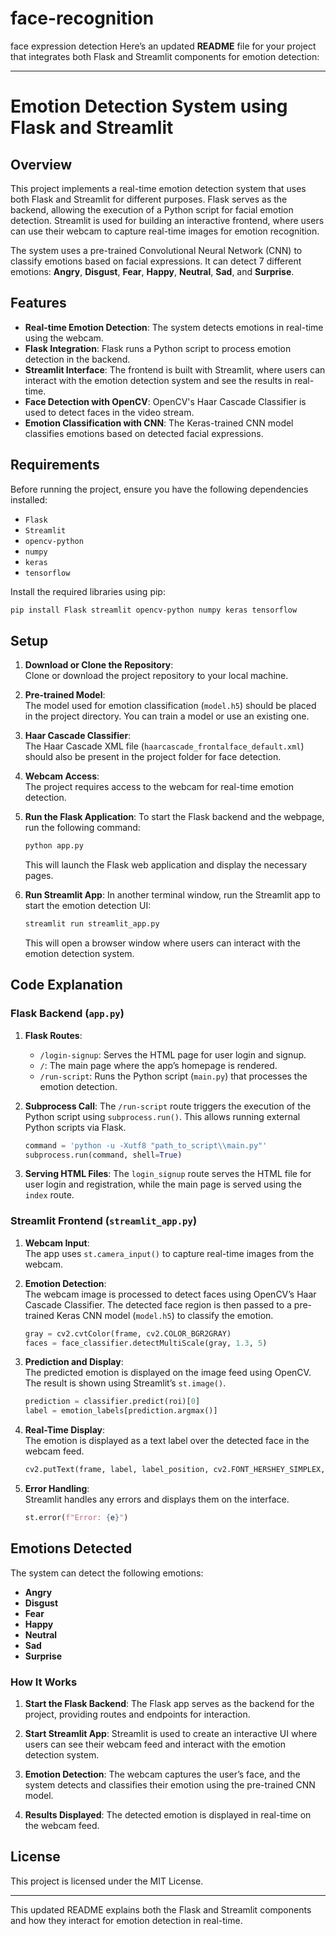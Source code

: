 # face-recognition
face expression detection
Here’s an updated **README** file for your project that integrates both Flask and Streamlit components for emotion detection:

---

# Emotion Detection System using Flask and Streamlit

## Overview

This project implements a real-time emotion detection system that uses both Flask and Streamlit for different purposes. Flask serves as the backend, allowing the execution of a Python script for facial emotion detection. Streamlit is used for building an interactive frontend, where users can use their webcam to capture real-time images for emotion recognition.

The system uses a pre-trained Convolutional Neural Network (CNN) to classify emotions based on facial expressions. It can detect 7 different emotions: **Angry**, **Disgust**, **Fear**, **Happy**, **Neutral**, **Sad**, and **Surprise**.

## Features

- **Real-time Emotion Detection**: The system detects emotions in real-time using the webcam.
- **Flask Integration**: Flask runs a Python script to process emotion detection in the backend.
- **Streamlit Interface**: The frontend is built with Streamlit, where users can interact with the emotion detection system and see the results in real-time.
- **Face Detection with OpenCV**: OpenCV's Haar Cascade Classifier is used to detect faces in the video stream.
- **Emotion Classification with CNN**: The Keras-trained CNN model classifies emotions based on detected facial expressions.

## Requirements

Before running the project, ensure you have the following dependencies installed:

- `Flask`
- `Streamlit`
- `opencv-python`
- `numpy`
- `keras`
- `tensorflow`

Install the required libraries using pip:

```bash
pip install Flask streamlit opencv-python numpy keras tensorflow
```

## Setup

1. **Download or Clone the Repository**:  
   Clone or download the project repository to your local machine.

2. **Pre-trained Model**:  
   The model used for emotion classification (`model.h5`) should be placed in the project directory. You can train a model or use an existing one.

3. **Haar Cascade Classifier**:  
   The Haar Cascade XML file (`haarcascade_frontalface_default.xml`) should also be present in the project folder for face detection.

4. **Webcam Access**:  
   The project requires access to the webcam for real-time emotion detection.

5. **Run the Flask Application**:
   To start the Flask backend and the webpage, run the following command:

   ```bash
   python app.py
   ```

   This will launch the Flask web application and display the necessary pages.

6. **Run Streamlit App**:
   In another terminal window, run the Streamlit app to start the emotion detection UI:

   ```bash
   streamlit run streamlit_app.py
   ```

   This will open a browser window where users can interact with the emotion detection system.

## Code Explanation

### **Flask Backend (`app.py`)**

1. **Flask Routes**:
   - `/login-signup`: Serves the HTML page for user login and signup.
   - `/`: The main page where the app’s homepage is rendered.
   - `/run-script`: Runs the Python script (`main.py`) that processes the emotion detection.

2. **Subprocess Call**:
   The `/run-script` route triggers the execution of the Python script using `subprocess.run()`. This allows running external Python scripts via Flask.

   ```python
   command = 'python -u -Xutf8 "path_to_script\\main.py"'
   subprocess.run(command, shell=True)
   ```

3. **Serving HTML Files**:
   The `login_signup` route serves the HTML file for user login and registration, while the main page is served using the `index` route.

### **Streamlit Frontend (`streamlit_app.py`)**

1. **Webcam Input**:  
   The app uses `st.camera_input()` to capture real-time images from the webcam.

2. **Emotion Detection**:  
   The webcam image is processed to detect faces using OpenCV’s Haar Cascade Classifier. The detected face region is then passed to a pre-trained Keras CNN model (`model.h5`) to classify the emotion.

   ```python
   gray = cv2.cvtColor(frame, cv2.COLOR_BGR2GRAY)
   faces = face_classifier.detectMultiScale(gray, 1.3, 5)
   ```

3. **Prediction and Display**:  
   The predicted emotion is displayed on the image feed using OpenCV. The result is shown using Streamlit’s `st.image()`.

   ```python
   prediction = classifier.predict(roi)[0]
   label = emotion_labels[prediction.argmax()]
   ```

4. **Real-Time Display**:  
   The emotion is displayed as a text label over the detected face in the webcam feed.

   ```python
   cv2.putText(frame, label, label_position, cv2.FONT_HERSHEY_SIMPLEX, 1, (0, 255, 0), 2)
   ```

5. **Error Handling**:  
   Streamlit handles any errors and displays them on the interface.

   ```python
   st.error(f"Error: {e}")
   ```

## Emotions Detected

The system can detect the following emotions:

- **Angry**
- **Disgust**
- **Fear**
- **Happy**
- **Neutral**
- **Sad**
- **Surprise**

### How It Works

1. **Start the Flask Backend**:
   The Flask app serves as the backend for the project, providing routes and endpoints for interaction.

2. **Start Streamlit App**:
   Streamlit is used to create an interactive UI where users can see their webcam feed and interact with the emotion detection system.

3. **Emotion Detection**:
   The webcam captures the user’s face, and the system detects and classifies their emotion using the pre-trained CNN model.

4. **Results Displayed**:
   The detected emotion is displayed in real-time on the webcam feed.

## License

This project is licensed under the MIT License.

---

This updated README explains both the Flask and Streamlit components and how they interact for emotion detection in real-time.
